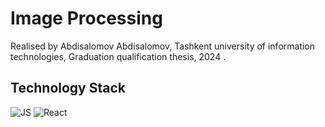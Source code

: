 # Image Processing
Realised by Abdisalomov Abdisalomov, Tashkent university of information technologies, Graduation qualification thesis, 2024 .
## Technology Stack
![JS](https://img.shields.io/badge/JavaScript-323330?style=for-the-badge&logo=javascript&logoColor=F7DF1E)
![React](https://img.shields.io/badge/React-20232A?style=for-the-badge&logo=react&logoColor=61DAFB)

<!-- ✨ Hosting– [editor.kiver.net](http://editor.kiver.net/) (address subject to change). ✨ -->
